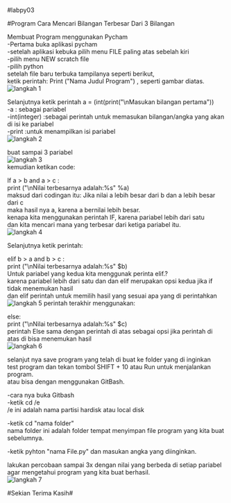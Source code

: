 #labpy03                                                                                                                                 

#Program Cara Mencari Bilangan Terbesar Dari 3 Bilangan                                                                                 

Membuat Program menggunakan Pycham                                                                                                       
-Pertama buka aplikasi pycham                                                                                                           
-setelah aplikasi kebuka pilih menu FILE paling atas sebelah kiri                                                                       
-pilih menu NEW scratch file                                                                                                             
-pilih python                                                                                                                           
setelah file baru terbuka tampilanya seperti berikut,                                                                                   
ketik perintah: Print ("Nama Judul Program") , seperti gambar diatas.                                                                   
![langkah 1](https://user-images.githubusercontent.com/46926559/52727948-e573cb00-2fe8-11e9-9b88-18094ee497b3.png)

Selanjutnya ketik perintah a = (int(print("\nMasukan bilangan pertama"))                                                               
-a : sebagai pariabel                                                                                                                   
-int(integer) :sebagai perintah untuk memasukan bilangan/angka yang akan di isi ke pariabel                                             
-print :untuk menampilkan isi pariabel                                                                                                  
![langkah 2](https://user-images.githubusercontent.com/46926559/52727959-edcc0600-2fe8-11e9-9b07-b595b9fef41a.png)

buat sampai 3 pariabel                                                                                                          
![langkah 3](https://user-images.githubusercontent.com/46926559/52727960-ee649c80-2fe8-11e9-8293-39afb2349824.png)                      
kemudian ketikan code:                                                                                                                

If a > b and a > c :                                                                                                                  
print ("\nNilai terbesarnya adalah:%s" %a)                                                                                               
maksud dari codingan itu: Jika nilai a lebih besar dari b dan a lebih besar dari c                                                       
maka hasil nya a, karena a bernilai lebih besar.                                                                                        
kenapa kita menggunakan perintah IF, karena pariabel lebih dari satu                                                                    
dan kita mencari mana yang terbesar dari ketiga pariabel itu.                                                                           
![langkah 4](https://user-images.githubusercontent.com/46926559/52727961-ee649c80-2fe8-11e9-99d4-6693ac09b060.png)

Selanjutnya ketik perintah:                                                                                                             

elif b > a and b > c :                                                                                                                   
print ("\nNilai terbesarnya adalah:%s" $b)                                                                                              
Untuk pariabel yang kedua kita menggunak perinta elif.?                                               
karena pariabel lebih dari satu dan dan elif merupakan opsi kedua jika if tidak menemukan hasil                                         
dan elif perintah untuk memilih hasil yang sesuai apa yang di perintahkan                                                               
![langkah 5](https://user-images.githubusercontent.com/46926559/52727962-eefd3300-2fe8-11e9-8278-f466726e0314.png)
perintah terakhir menggunakan:                                                                                                           

else:                                                                                                                                   
print ("\nNilai terbesarnya adalah:%s" $c)                                                                                               
perintah Else sama dengan perintah di atas sebagai opsi jika perintah di atas di bisa menemukan hasil                                   
![langkah 6](https://user-images.githubusercontent.com/46926559/52727963-eefd3300-2fe8-11e9-8a09-9ba3700a82e0.png)

selanjut nya save program yang telah di buat ke folder yang di inginkan                                                                 
test program dan tekan tombol SHIFT + 10 atau Run untuk menjalankan program.                                                          
atau bisa dengan menggunakan GitBash.                                                                                                   

-cara nya buka Gitbash                                                                                                                  
-ketik cd /e                                                                                                                             
/e ini adalah nama partisi hardisk atau local disk                                                                                      

-ketik cd "nama folder"                                                                                                             
nama folder ini adalah folder tempat menyimpan file program yang kita buat sebelumnya.                                                  

-ketik pyhton "nama File.py" dan masukan angka yang diinginkan.                                                                         

lakukan percobaan sampai 3x dengan nilai yang berbeda di setiap pariabel agar mengetahui program yang kita buat berhasil.               
![langkah 7](https://user-images.githubusercontent.com/46926559/52727964-ef95c980-2fe8-11e9-8e64-69eb5733063d.png)

#Sekian Terima Kasih#                                                         

